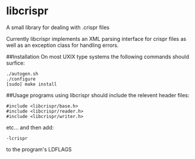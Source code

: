 libcrispr
=========

A small library for dealing with .crispr files

Currently libcrispr implements an XML parsing interface for crispr files as well
as an exception class for handling errors.

##Installation
On most UXIX type systems the following commands should surfice:
```
./autogen.sh
./configure
[sudo] make install
```

##Usage
programs using libcrispr should include the relevent header files:
```
#include <libcrispr/base.h>
#include <libcrispr/reader.h>
#include <libcrispr/writer.h>
``` 
etc...
and then add:

`-lcrispr`

to the program's LDFLAGS 